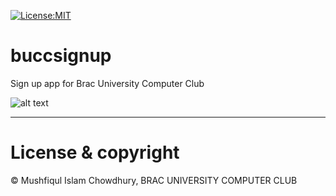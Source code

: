 [![License:MIT](https://img.shields.io/badge/License-MIT-green.svg)](https://opensource.org/licenses/MIT)
# buccsignup
Sign up app for Brac University Computer Club

![alt text](https://github.com/mushfiqulIslam/buccsignup/blob/master/img.png)

---
# License & copyright

© Mushfiqul Islam Chowdhury, BRAC UNIVERSITY COMPUTER CLUB
